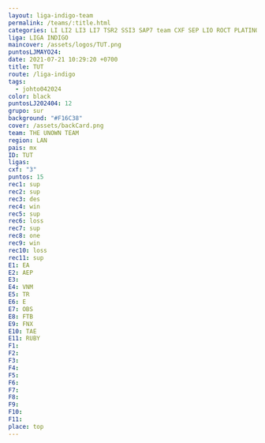 ```yaml
---
layout: liga-indigo-team
permalink: /teams/:title.html
categories: LI LI2 LI3 LI7 TSR2 SSI3 SAP7 team CXF SEP LIO ROCT PLATINO GNORTE
liga: LIGA INDIGO
maincover: /assets/logos/TUT.png
puntosLJMAYO24: 
date: 2021-07-21 10:29:20 +0700
title: TUT
route: /liga-indigo
tags:
  - johto042024
color: black
puntosLJ202404: 12
grupo: sur
background: "#F16C38"
cover: /assets/backCard.png
team: THE UNOWN TEAM
region: LAN
pais: mx
ID: TUT
ligas: 
cxf: "3"
puntos: 15
rec1: sup
rec2: sup
rec3: des
rec4: win
rec5: sup
rec6: loss
rec7: sup
rec8: one
rec9: win
rec10: loss
rec11: sup
E1: EA
E2: AEP
E3: 
E4: VNM
E5: TR
E6: E
E7: OBS
E8: FTB
E9: FNX
E10: TAE
E11: RUBY
F1: 
F2: 
F3: 
F4: 
F5: 
F6: 
F7: 
F8: 
F9: 
F10: 
F11: 
place: top
---
```

